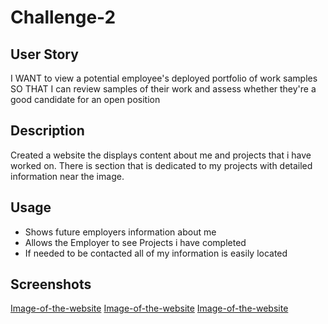 # Challenge-2

## User Story
I WANT to view a potential employee's deployed portfolio of work samples
SO THAT I can review samples of their work and assess whether they're a good candidate for an open position

## Description
Created a website the displays content about me and projects that i have worked on. There is section that is dedicated to my projects with detailed information near the image.


## Usage
<ul> 
<Li> Shows future employers information about me</li>
<li> Allows the Employer to see Projects i have completed</li>
<li> If needed to be contacted all of my information is easily located</li>  </ul>

## Screenshots
[Image-of-the-website](<assets/css/Screenshot 2023-08-03 180625.png>)
[Image-of-the-website](<assets/css/Screenshot 2023-08-03 180636.png>)
[Image-of-the-website](<assets/css/Screenshot 2023-08-03 180638.png>)